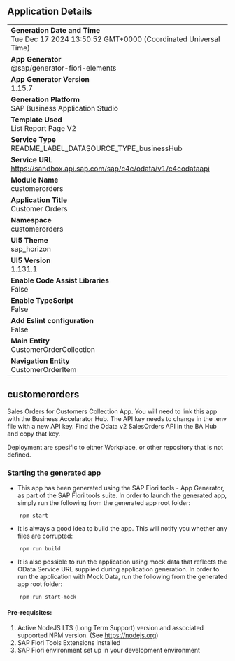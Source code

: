 ## Application Details
|               |
| ------------- |
|**Generation Date and Time**<br>Tue Dec 17 2024 13:50:52 GMT+0000 (Coordinated Universal Time)|
|**App Generator**<br>@sap/generator-fiori-elements|
|**App Generator Version**<br>1.15.7|
|**Generation Platform**<br>SAP Business Application Studio|
|**Template Used**<br>List Report Page V2|
|**Service Type**<br>README_LABEL_DATASOURCE_TYPE_businessHub|
|**Service URL**<br>https://sandbox.api.sap.com/sap/c4c/odata/v1/c4codataapi|
|**Module Name**<br>customerorders|
|**Application Title**<br>Customer Orders|
|**Namespace**<br>customerorders|
|**UI5 Theme**<br>sap_horizon|
|**UI5 Version**<br>1.131.1|
|**Enable Code Assist Libraries**<br>False|
|**Enable TypeScript**<br>False|
|**Add Eslint configuration**<br>False|
|**Main Entity**<br>CustomerOrderCollection|
|**Navigation Entity**<br>CustomerOrderItem|

## customerorders

Sales Orders for Customers Collection App. You will need to link this app with the Business Accelarator Hub. 
The API key needs to change in the .env file with a new API key. 
Find the Odata v2 SalesOrders API in the BA Hub and copy that key. 

Deployment are spesific to either Workplace, or other repository that is not defined. 

### Starting the generated app

-   This app has been generated using the SAP Fiori tools - App Generator, as part of the SAP Fiori tools suite.  In order to launch the generated app, simply run the following from the generated app root folder:

```
    npm start
```

- It is always a good idea to build the app. This will notify you whether any files are corrupted:

```
    npm run build
```

- It is also possible to run the application using mock data that reflects the OData Service URL supplied during application generation.  In order to run the application with Mock Data, run the following from the generated app root folder:

```
    npm run start-mock
```

#### Pre-requisites:

1. Active NodeJS LTS (Long Term Support) version and associated supported NPM version.  (See https://nodejs.org)
2. SAP Fiori Tools Extensions installed
3. SAP Fiori environment set up in your development environment
